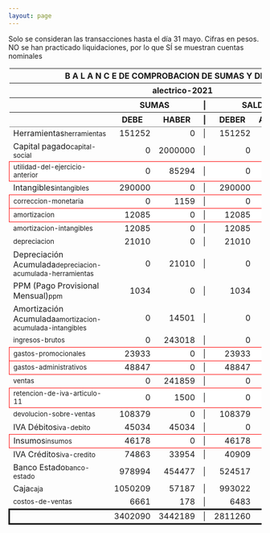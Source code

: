 ```yaml
--- 
layout: page
--- 
```

<script>

$('* div').each(function () {   
    var item = $(this).text();
    var num = Number(item).toLocaleString('en');

    if (Number(item) < 0) {
        num = num.replace('-', '');
        $(this).addClass('negMoney');
    } else {
        $(this).addClass('enMoney');
    }

    $(this).text(num);
});
</script>
 


Solo se consideran las transacciones hasta el día 31	mayo.
Cifras en pesos.
NO se han practicado liquidaciones, por lo que SÍ se muestran cuentas nominales
<table rules='groups'>
<style> tfoot {  border: 3px solid black;  } </style> 
<thead><th colspan='7'> B A L A N C E  DE COMPROBACION DE SUMAS Y DE SALDOS </th> </thead>
<thead> <th colspan='7'> alectrico-2021</th></thead>
<thead> <th> </th> <th align='center' colspan= '2'>SUMAS</th> <th>|</th> <th align='center' colspan='2'>SALDOS</th> <th rowspan='2' > Errores </th> </thead>
<thead> <th></th>  <th align='center'>DEBE</th> <th align='center'>HABER</th> <th>|</th> <th align='center'>DEBER</th> <th align='center'>ACREEDOR</th> <th>A Corregir </th> </thead>
<tbody>
<tr>
<td>Herramientas<small>herramientas</small></td> <td align='right'>151252</td> <td align='right'>0</td> <td> | </td> <td align='right'> 151252</td> <td align='right'>0</td>
</tr>
<tr>
<td>Capital pagado<small>capital-social</small></td> <td align='right'>0</td> <td align='right'>2000000</td> <td> | </td> <td align='right'> 0</td> <td align='right'>2000000</td>
</tr>
<tr style=' background: #fff; border: 1px solid red;'>
<td><small>utilidad-del-ejercicio-anterior</small></td> <td align='right'>0</td> <td align='right'>85294</td> <td> | </td> <td align='right'> 0</td> <td align='right'>85294</td> </tr>
<tr>
<td>Intangibles<small>intangibles</small> </td> <td align='right'>290000</td> <td align='right'>0</td> <td> | </td> <td align='right'> 290000</td> <td align='right'>0</td> 
<td colspan='2' style=' background: #faa; border: 1px solid red;'>Subcuenta </td>
</tr>
<tr style=' background: #fff; border: 1px solid red;'>
<td><small>correccion-monetaria</small></td> <td align='right'>0</td> <td align='right'>1159</td> <td> | </td> <td align='right'> 0</td> <td align='right'>1159</td> </tr>
<tr style=' background: #fff; border: 1px solid red;'>
<td><small>amortizacion</small></td> <td align='right'>12085</td> <td align='right'>0</td> <td> | </td> <td align='right'> 12085</td> <td align='right'>0</td> </tr>
<tr>
<td><small>amortizacion-intangibles</small></td> <td align='right'>12085</td> <td align='right'>0</td> <td> | </td> <td align='right'> 12085</td> <td align='right'>0</td>
</tr>
<tr>
<td><small>depreciacion</small></td> <td align='right'>21010</td> <td align='right'>0</td> <td> | </td> <td align='right'> 21010</td> <td align='right'>0</td>
</tr>
<tr>
<td>Depreciación Acumulada<small>depreciacion-acumulada-herramientas</small></td> <td align='right'>0</td> <td align='right'>21010</td> <td> | </td> <td align='right'> 0</td> <td align='right'>21010</td>
</tr>
<tr>
<td>PPM (Pago Provisional Mensual)<small>ppm</small></td> <td align='right'>1034</td> <td align='right'>0</td> <td> | </td> <td align='right'> 1034</td> <td align='right'>0</td>
</tr>
<tr>
<td>Amortización Acumulada<small>amortizacion-acumulada-intangibles</small></td> <td align='right'>0</td> <td align='right'>14501</td> <td> | </td> <td align='right'> 0</td> <td align='right'>14501</td>
</tr>
<tr>
<td><small>ingresos-brutos</small></td> <td align='right'>0</td> <td align='right'>243018</td> <td> | </td> <td align='right'> 0</td> <td align='right'>243018</td>
</tr>
<tr style=' background: #fff; border: 1px solid red;'>
<td><small>gastos-promocionales</small></td> <td align='right'>23933</td> <td align='right'>0</td> <td> | </td> <td align='right'> 23933</td> <td align='right'>0</td> </tr>
<tr style=' background: #fff; border: 1px solid red;'>
<td><small>gastos-administrativos</small></td> <td align='right'>48847</td> <td align='right'>0</td> <td> | </td> <td align='right'> 48847</td> <td align='right'>0</td> </tr>
<tr>
<td><small>ventas</small></td> <td align='right'>0</td> <td align='right'>241859</td> <td> | </td> <td align='right'> 0</td> <td align='right'>241859</td>
</tr>
<tr style=' background: #fff; border: 1px solid red;'>
<td><small>retencion-de-iva-articulo-11</small></td> <td align='right'>0</td> <td align='right'>1500</td> <td> | </td> <td align='right'> 0</td> <td align='right'>1500</td> </tr>
<tr>
<td><small>devolucion-sobre-ventas</small></td> <td align='right'>108379</td> <td align='right'>0</td> <td> | </td> <td align='right'> 108379</td> <td align='right'>0</td>
</tr>
<tr>
<td>IVA Débitos<small>iva-debito</small></td> <td align='right'>45034</td> <td align='right'>45034</td> <td> | </td> <td align='right'> 0</td> <td align='right'>0</td>
</tr>
<tr style=' background: #fff; border: 1px solid red;'>
<td>Insumos<small>insumos</small></td> <td align='right'>46178</td> <td align='right'>0</td> <td> | </td> <td align='right'> 46178</td> <td align='right'>0</td> </tr>
<tr>
<td>IVA Créditos<small>iva-credito</small></td> <td align='right'>74863</td> <td align='right'>33954</td> <td> | </td> <td align='right'> 40909</td> <td align='right'>0</td>
</tr>
<tr>
<td>Banco Estado<small>banco-estado</small></td> <td align='right'>978994</td> <td align='right'>454477</td> <td> | </td> <td align='right'> 524517</td> <td align='right'>0</td>
</tr>
<tr>
<td>Caja<small>caja</small></td> <td align='right'>1050209</td> <td align='right'>57187</td> <td> | </td> <td align='right'> 993022</td> <td align='right'>0</td>
</tr>
<tr>
<td><small>costos-de-ventas</small></td> <td align='right'>6661</td> <td align='right'>178</td> <td> | </td> <td align='right'> 6483</td> <td align='right'>0</td>
</tr>
</tbody>
<tfoot>
<tr> <td></td> <td align='right'> <div>3402090</div></td> <td align='right'> <div>3442189</div></td><td> | </td> <td align='right'> <div>2811260</div></td> <td align='right'> <div>2851359</div></td> </tr>
</tfoot>
</table>
